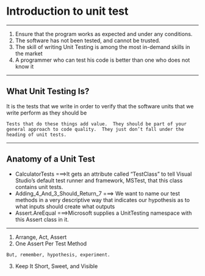 # Introduction to unit test
-------------
1. Ensure that the program works as expected and under any conditions.
2. The software has not been tested, and cannot be trusted.
3. The skill of writing Unit Testing is among the most in-demand skills in the market
4. A programmer who can test his code is better than one who does not know it
---------------------------------------------------------
## What Unit Testing Is?
It is the tests that we write in order to verify that the software units that we write perform as they should be

````
Tests that do these things add value.  They should be part of your general approach to code quality.  They just don’t fall under the heading of unit tests.
````
------------------------------------------------------------------

## Anatomy of a Unit Test
- CalculatorTests  ===>It gets an attribute called “TestClass” to tell Visual Studio’s default test runner and framework, MSTest, that this class contains unit tests.
- Adding_4_And_3_Should_Return_7  ===>  We want to name our test methods in a very descriptive way that indicates our hypothesis as to what inputs should create what outputs
- Assert.AreEqual  ===>Microsoft supplies a UnitTesting namespace with this Assert class in it.  

 ------------------------------

1. Arrange, Act, Assert
2. One Assert Per Test Method
`````
But, remember, hypothesis, experiment.
`````
3. Keep It Short, Sweet, and Visible
